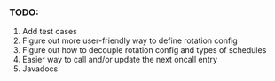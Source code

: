 ### TODO:

1. Add test cases
2. Figure out more user-friendly way to define rotation config
3. Figure out how to decouple rotation config and types of schedules
4. Easier way to call and/or update the next oncall entry
5. Javadocs

